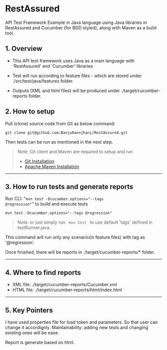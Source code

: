 # RestAssured
API Test Framework Example in Java language using Java libraries in
RestAssured and Cucumber (for BDD styled), along with Maven as a build tool.

## 1. Overview 

* This API test framework uses Java as a main language with 'RestAssured' and 'Cucumber' libraries 

* Test will run according to feature files - which are stored under 
./src/test/java/features folder. 

* Outputs (XML and html files) will be produced under ./target/cucumber-reports folder.

## 2. How to setup

Pull (clone) source code from Git as below command: 

```git
git clone git@github.com:BanjuRannjhani/RestAssured.git
```

Then tests can be run as mentioned in the next step.

> Note: Git client and Maven are required to setup and run
> * [Git Installation](https://www.atlassian.com/git/tutorials/install-git)
> * [Apache Maven Installation](https://maven.apache.org/download.cgi) 
--- 

## 3. How to run tests and generate reports
 
 Run CLI: "<code>mvn test -Dcucumber.options="--tags @regression"</code>" to build and execute tests

```batch
mvn test -Dcucumber.options="--tags @regression"
```

> Note: or just simply run <code> mvn test </code> to use default 'tags' defined in testRunner.java. 

This command will run only any scenario(in feature files) with tag as '@regression'.

Once finished, there will be reports in ./target/cucumber-reports/* folder.   

---

## 4. Where to find reports

* XML file: ./target/cucumber-reports/Cucumber.xml
* HTML file: ./target/cucumber-reports/html/index.html

---
## 5. Key Pointers

I have used properties file for load token and parameters. So that user can change it accordignly. Maintainability: adding new tests and changing existing ones will be ease.

Report is generate based on html.        
